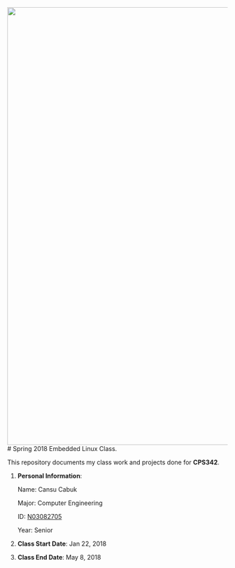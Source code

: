 <img src="https://www.newpaltz.edu/media/identity/logos/newpaltzlogo.jpg" width="1000">
# Spring 2018 Embedded Linux Class.

This repository documents my class work and projects done for **CPS342**.

  1. **Personal Information**:
  
     Name: Cansu Cabuk

     Major: Computer Engineering 

     ID: [N03082705](https://github.com/N03082705)

     Year: Senior

   2. **Class Start Date**: Jan 22, 2018

   3. **Class End Date**: May 8, 2018



